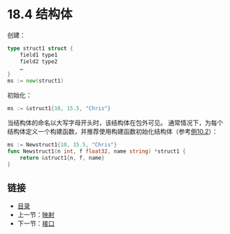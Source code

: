 # 18.4 结构体

创建：

```go
type struct1 struct {
    field1 type1
    field2 type2
    …
}
ms := new(struct1)
```

初始化：

```go
ms := &struct1{10, 15.5, "Chris"}
```

当结构体的命名以大写字母开头时，该结构体在包外可见。
通常情况下，为每个结构体定义一个构建函数，并推荐使用构建函数初始化结构体（参考[例10.2](examples/chapter_10/person.go)）：

```go    
ms := Newstruct1{10, 15.5, "Chris"}
func Newstruct1(n int, f float32, name string) *struct1 {
    return &struct1{n, f, name} 
}
```

## 链接

- [目录](directory.md)
- 上一节：[映射](18.3.md)
- 下一节：[接口](18.5.md)
